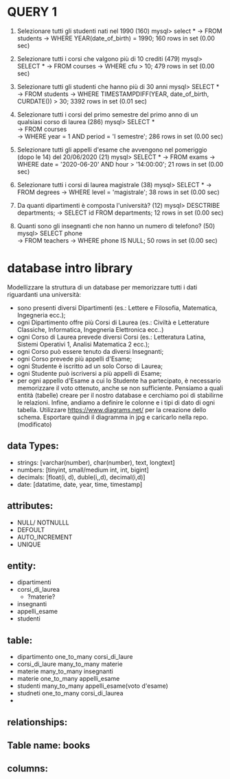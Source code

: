 # QUERY 1

1. Selezionare tutti gli studenti nati nel 1990 (160)
mysql> select *
    -> FROM students
    -> WHERE YEAR(date_of_birth) = 1990;
    160 rows in set (0.00 sec)

2. Selezionare tutti i corsi che valgono più di 10 crediti (479)
mysql> SELECT *
    -> FROM courses
    -> WHERE cfu > 10;
    479 rows in set (0.00 sec)

3. Selezionare tutti gli studenti che hanno più di 30 anni
mysql> SELECT *
    -> FROM students
    -> WHERE TIMESTAMPDIFF(YEAR, date_of_birth, CURDATE()) > 30;
    3392 rows in set (0.01 sec)

4. Selezionare tutti i corsi del primo semestre del primo anno di un qualsiasi corso di
laurea (286)
mysql> SELECT *     
    -> FROM courses          
    -> WHERE year = 1 AND period = 'I semestre';
    286 rows in set (0.00 sec)

5. Selezionare tutti gli appelli d'esame che avvengono nel pomeriggio (dopo le 14) del
20/06/2020 (21)
mysql> SELECT *
    -> FROM exams
    -> WHERE date = '2020-06-20' AND hour > '14:00:00';
    21 rows in set (0.00 sec)

6. Selezionare tutti i corsi di laurea magistrale (38)
mysql> SELECT *
    -> FROM degrees
    -> WHERE level = 'magistrale';
    38 rows in set (0.00 sec)

7. Da quanti dipartimenti è composta l'università? (12)
mysql> DESCTRIBE departments;
    -> SELECT id FROM departments;
    12 rows in set (0.00 sec)

8. Quanti sono gli insegnanti che non hanno un numero di telefono? (50)
mysql> SELECT phone    
    -> FROM teachers
    -> WHERE phone IS NULL;
    50 rows in set (0.00 sec)


# database intro library
Modellizzare la struttura di un database per memorizzare tutti i dati riguardanti una università:
- sono presenti diversi Dipartimenti (es.: Lettere e Filosofia, Matematica, Ingegneria ecc.);
- ogni Dipartimento offre più Corsi di Laurea (es.: Civiltà e Letterature Classiche, Informatica, Ingegneria Elettronica ecc..)
- ogni Corso di Laurea prevede diversi Corsi (es.: Letteratura Latina, Sistemi Operativi 1, Analisi Matematica 2 ecc.);
- ogni Corso può essere tenuto da diversi Insegnanti;
- ogni Corso prevede più appelli d'Esame;
- ogni Studente è iscritto ad un solo Corso di Laurea;
- ogni Studente può iscriversi a più appelli di Esame;
- per ogni appello d'Esame a cui lo Studente ha partecipato, è necessario memorizzare il voto ottenuto, anche se non sufficiente.
Pensiamo a quali entità (tabelle) creare per il nostro database e cerchiamo poi di stabilirne le relazioni.
Infine, andiamo a definire le colonne e i tipi di dato di ogni tabella.
Utilizzare https://www.diagrams.net/ per la creazione dello schema.
Esportare quindi il diagramma in jpg e caricarlo nella repo. (modificato) 


## data Types:

- strings: [varchar(number), char(number), text, longtext]
- numbers: [tinyint, small/medium int, int, bigint]
- decimals: [float(i, d), duble(i,,d), decimal(i,d)]
- date: [datatime, date, year, time, timestamp]

## attributes:

- NULL/ NOTNULLL
- DEFOULT
- AUTO_INCREMENT
- UNIQUE

## entity:
- dipartimenti
- corsi_di_laurea
    - ?materie?
- insegnanti
- appelli_esame 
- studenti 


## table:
- dipartimento one_to_many corsi_di_laure
- corsi_di_laure many_to_many materie
- materie many_to_many insegnanti
- materie one_to_many appelli_esame
- studenti many_to_many appelli_esame(voto d'esame)
- studneti one_to_many corsi_di_laurea
- 




## relationships:








## Table name: books
## columns: 


